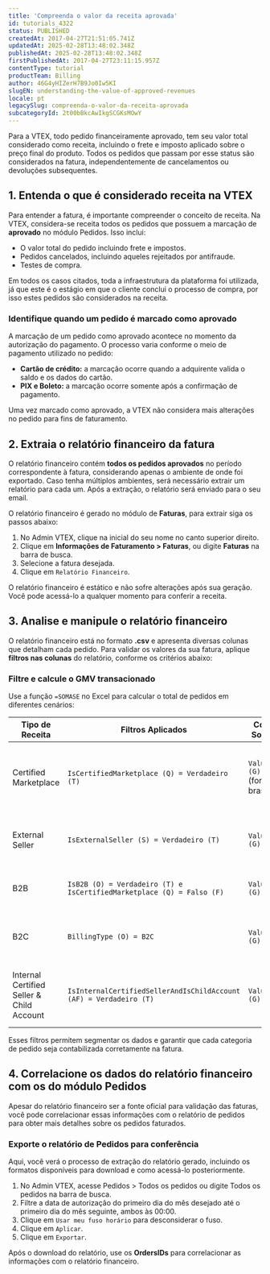 ```yaml
---
title: 'Compreenda o valor da receita aprovada'
id: tutorials_4322
status: PUBLISHED
createdAt: 2017-04-27T21:51:05.741Z
updatedAt: 2025-02-28T13:48:02.348Z
publishedAt: 2025-02-28T13:48:02.348Z
firstPublishedAt: 2017-04-27T23:11:15.957Z
contentType: tutorial
productTeam: Billing
author: 46G4yHIZerH7B9Jo0Iw5KI
slugEN: understanding-the-value-of-approved-revenues
locale: pt
legacySlug: compreenda-o-valor-da-receita-aprovada
subcategoryId: 2t00bBkcAwIkgSCGKsMOwY
---
```


Para a VTEX, todo pedido financeiramente aprovado, tem seu valor total  considerado como receita, incluindo o frete e imposto aplicado sobre o preço final do produto. Todos os pedidos que passam por esse status são considerados na fatura, independentemente de cancelamentos ou devoluções subsequentes.

## 1. Entenda o que é considerado receita na VTEX
Para entender a fatura, é importante compreender o conceito de receita. Na VTEX, considera-se receita todos os pedidos que possuem a marcação de **aprovado** no módulo Pedidos. Isso inclui:

- O valor total do pedido incluindo frete e impostos.
- Pedidos cancelados, incluindo aqueles rejeitados por antifraude.
- Testes de compra. 

Em todos os casos citados, toda a infraestrutura da plataforma foi utilizada, já que este é o estágio em que o cliente conclui o processo de compra, por isso estes pedidos são considerados na receita.

### Identifique quando um pedido é marcado como aprovado
A marcação de um pedido como aprovado acontece no momento da autorização do pagamento. O processo varia conforme o meio de pagamento utilizado no pedido:

- **Cartão de crédito:** a marcação ocorre quando a adquirente valida o saldo e os dados do cartão.
- **PIX e Boleto:** a marcação ocorre somente após a confirmação de pagamento.

Uma vez marcado como aprovado, a VTEX não considera mais alterações no pedido para fins de faturamento.

## 2. Extraia o relatório financeiro da fatura
O relatório financeiro contém **todos os pedidos aprovados** no período correspondente à fatura, considerando apenas o ambiente de onde foi exportado. Caso tenha múltiplos ambientes, será necessário extrair um relatório para cada um. Após a extração, o relatório será enviado para o seu email.

O relatório financeiro é gerado no módulo de **Faturas**, para extrair siga os passos abaixo:

1. No Admin VTEX, clique na inicial do seu nome no canto superior direito.
2. Clique em  **Informações de Faturamento > Faturas**, ou digite **Faturas** na barra de busca.
3. Selecione a fatura desejada.
4. Clique em `Relatório Financeiro`.

<div class = "alert alert-info">
O relatório financeiro é estático e não sofre alterações após sua geração. Você pode acessá-lo a qualquer momento para conferir a receita.
</div>

## 3. Analise e manipule o relatório financeiro
O relatório financeiro está no formato **.csv** e apresenta diversas colunas que detalham cada pedido. Para validar os valores da sua fatura, aplique **filtros nas colunas** do relatório, conforme os critérios abaixo:

### Filtre e calcule o GMV transacionado
Use a função `=SOMASE` no Excel para calcular o total de pedidos em diferentes cenários:

| Tipo de Receita                           | Filtros Aplicados                                                     | Coluna Somada                        | Descrição                                                        |
|-------------------------------------------|-----------------------------------------------------------------------|--------------------------------------|------------------------------------------------------------------|
| Certified Marketplace                     | `IsCertifiedMarketplace (Q) = Verdadeiro (T)`                         | `Value STR (G)` (formato brasileiro) | `Value STR` contém o valor de cada pedido no formato brasileiro. |
| External Seller                           | `IsExternalSeller (S) = Verdadeiro (T)`                               | `Value STR (G)`                      | `G` indica a coluna usada para a soma.                           |
| B2B                                       | `IsB2B (O) = Verdadeiro (T) e IsCertifiedMarketplace (Q) = Falso (F)` | `Value STR (G)`                      | `O` e `Q` são colunas do relatório.                              |
| B2C                                       | `BillingType (O) = B2C`                                               | `Value STR (G)`                      | Os filtros são aplicados por coluna.                             |
| Internal Certified Seller & Child Account | `IsInternalCertifiedSellerAndIsChildAccount (AF) = Verdadeiro (T)`    | `Value STR (G)`                      | `T` e `F` indicam valores booleanos (True ou False).             |

Esses filtros permitem segmentar os dados e garantir que cada categoria de pedido seja contabilizada corretamente na fatura.

## 4. Correlacione os dados do relatório financeiro com os do módulo Pedidos
Apesar do relatório financeiro ser a fonte oficial para validação das faturas, você pode correlacionar essas informações com o relatório de pedidos para obter mais detalhes sobre os pedidos faturados.

### Exporte o relatório de Pedidos para conferência
Aqui, você verá o processo de extração do relatório gerado, incluindo os formatos disponíveis para download e como acessá-lo posteriormente.

1. No Admin VTEX, acesse Pedidos > Todos os pedidos ou digite Todos os pedidos na barra de busca.
2. Filtre a data de autorização do primeiro dia do mês desejado até o primeiro dia do mês seguinte, ambos às 00:00.
3. Clique em `Usar meu fuso horário` para desconsiderar o fuso.
4. Clique em `Aplicar`.
5. Clique em `Exportar`.

Após o download do relatório, use os **OrdersIDs** para correlacionar as informações com o relatório financeiro.
